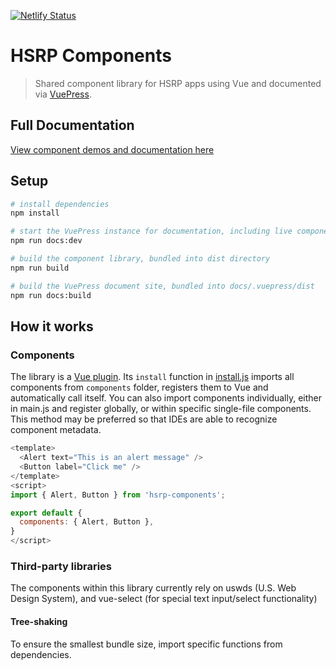 [![Netlify Status](https://api.netlify.com/api/v1/badges/23227650-0d14-46e8-8582-a4a9b278d403/deploy-status)](https://app.netlify.com/sites/hsrp-components/deploys)

# HSRP Components

> Shared component library for HSRP apps using Vue and documented via [VuePress](https://vuepress.vuejs.org/).

## Full Documentation

[View component demos and documentation here](https://hsrp-components.netlify.com/)

## Setup

```bash
# install dependencies
npm install

# start the VuePress instance for documentation, including live component demos
npm run docs:dev

# build the component library, bundled into dist directory
npm run build

# build the VuePress document site, bundled into docs/.vuepress/dist
npm run docs:build
```

## How it works

### Components

The library is a [Vue plugin](https://vuejs.org/v2/guide/plugins.html). Its `install` function in [install.js](src/install.js) imports all components from `components` folder, registers them to Vue and automatically call itself. You can also import components individually, either in main.js and register globally, or within specific single-file components. This method may be preferred so that IDEs are able to recognize component metadata.

```js
<template>
  <Alert text="This is an alert message" />
  <Button label="Click me" />
</template>
<script>
import { Alert, Button } from 'hsrp-components';

export default {
  components: { Alert, Button },
}
</script>
```

### Third-party libraries

The components within this library currently rely on uswds (U.S. Web Design System), and vue-select (for special text input/select functionality)

#### Tree-shaking

To ensure the smallest bundle size, import specific functions from dependencies.
